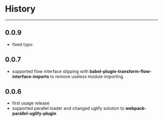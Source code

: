 # History

---

## 0.0.9
- fixed typo

## 0.0.7
- supported flow interface stipping with **babel-plugin-transform-flow-interface-imports** to remove useless module importing

## 0.0.6
- first usage release
- supported parallel loader and changed uglify solution to **webpack-parallel-uglify-plugin**

